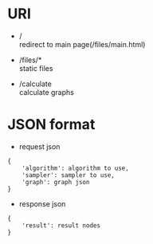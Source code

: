 # URI
- /  
redirect to main page(/files/main.html)

- /files/*   
static files

- /calculate  
calculate graphs

# JSON format

- request json  

```
{
    'algorithm': algorithm to use,
    'sampler': sampler to use,
    'graph': graph json
}
```

- response json  
```
{
    'result': result nodes
}
```
